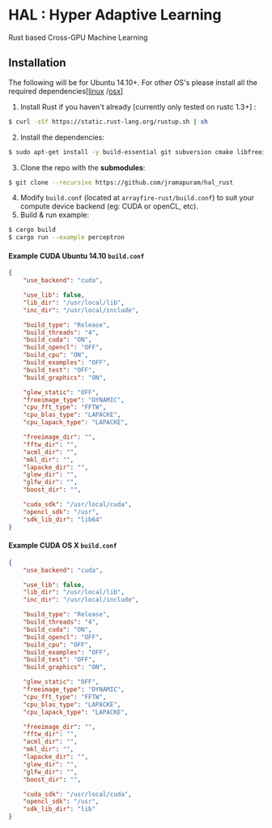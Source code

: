 # HAL : Hyper Adaptive Learning
Rust based Cross-GPU Machine Learning

## Installation
The following will be for Ubuntu 14.10+.
For other OS's please install all the required dependencies[[linux](https://github.com/arrayfire/arrayfire/wiki/Build-Instructions-for-Linux) /[osx](https://github.com/arrayfire/arrayfire/wiki/Build-Instructions-for-OSX)]

  1. Install Rust if you haven't already [currently only tested on rustc 1.3+] :
   
  ```bash
  $ curl -sSf https://static.rust-lang.org/rustup.sh | sh
  ```
  2. Install the dependencies:
  
  ```bash
  $ sudo apt-get install -y build-essential git subversion cmake libfreeimage-dev libatlas3gf-base libatlas-dev libfftw3-dev liblapacke-dev libboost1.55-all-dev libglew-dev libglewmx-dev libglfw3-dev
  ```
  3. Clone the repo with the **submodules**:

  ```bash
  $ git clone --recursive https://github.com/jramapuram/hal_rust
  ```
  4. Modify `build.conf` (located at `arrayfire-rust/build.conf`) to suit your compute device backend (eg: CUDA or openCL, etc).
  5. Build & run example:
  
  ```bash
  $ cargo build
  $ cargo run --example perceptron
  ```
#### Example CUDA Ubuntu 14.10 `build.conf`
```json
{
    "use_backend": "cuda",

    "use_lib": false,
    "lib_dir": "/usr/local/lib",
    "inc_dir": "/usr/local/include",

    "build_type": "Release",
    "build_threads": "4",
    "build_cuda": "ON",
    "build_opencl": "OFF",
    "build_cpu": "ON",
    "build_examples": "OFF",
    "build_test": "OFF",
    "build_graphics": "ON",

    "glew_static": "OFF",
    "freeimage_type": "DYNAMIC",
    "cpu_fft_type": "FFTW",
    "cpu_blas_type": "LAPACKE",
    "cpu_lapack_type": "LAPACKE",

    "freeimage_dir": "",
    "fftw_dir": "",
    "acml_dir": "",
    "mkl_dir": "",
    "lapacke_dir": "",
    "glew_dir": "",
    "glfw_dir": "",
    "boost_dir": "",

    "cuda_sdk": "/usr/local/cuda",
    "opencl_sdk": "/usr",
    "sdk_lib_dir": "lib64"
}
```
#### Example CUDA OS X  `build.conf`
```json
{
    "use_backend": "cuda",

    "use_lib": false,
    "lib_dir": "/usr/local/lib",
    "inc_dir": "/usr/local/include",

    "build_type": "Release",
    "build_threads": "4",
    "build_cuda": "ON",
    "build_opencl": "OFF",
    "build_cpu": "OFF",
    "build_examples": "OFF",
    "build_test": "OFF",
    "build_graphics": "ON",

    "glew_static": "OFF",
    "freeimage_type": "DYNAMIC",
    "cpu_fft_type": "FFTW",
    "cpu_blas_type": "LAPACKE",
    "cpu_lapack_type": "LAPACKE",

    "freeimage_dir": "",
    "fftw_dir": "",
    "acml_dir": "",
    "mkl_dir": "",
    "lapacke_dir": "",
    "glew_dir": "",
    "glfw_dir": "",
    "boost_dir": "",

    "cuda_sdk": "/usr/local/cuda",
    "opencl_sdk": "/usr",
    "sdk_lib_dir": "lib"
}
